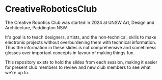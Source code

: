 # CreativeRoboticsClub

The Creative Robotics Club was started in 2024 at UNSW Art, Design and Architecture, Paddington NSW.

It's goal is to teach designers, artists, and the non-technical, skills to make electronic projects without overburdening them with technical information. Thus the information in these slides is not comprehensive and sometimess glosses over important concepts in favour of making things fun.

This repository exists to hold the sildes from each session, making it easier for present club members to review and new club members to see what we're up to.
